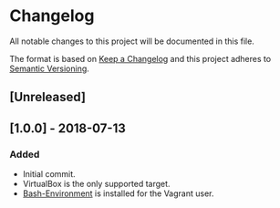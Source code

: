 # Changelog
All notable changes to this project will be documented in this file.

The format is based on [Keep a Changelog](https://keepachangelog.com/en/1.0.0/)
and this project adheres to [Semantic Versioning](https://semver.org/spec/v2.0.0.html).

## [Unreleased]

## [1.0.0] - 2018-07-13

### Added

- Initial commit.
- VirtualBox is the only supported target.
- [Bash-Environment](https://github.com/neilluna/Bash-Environment) is installed for the Vagrant user.
